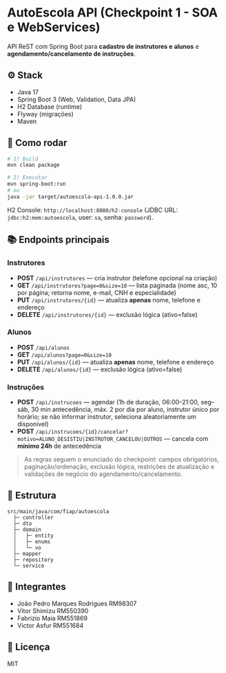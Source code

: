 # AutoEscola API (Checkpoint 1 - SOA e WebServices)

API ReST com Spring Boot para **cadastro de instrutores e alunos** e **agendamento/cancelamento de instruções**.

## ⚙️ Stack
- Java 17
- Spring Boot 3 (Web, Validation, Data JPA)
- H2 Database (runtime)
- Flyway (migrações)
- Maven

## 🚀 Como rodar
```bash
# 1) Build
mvn clean package

# 2) Executar
mvn spring-boot:run
# ou
java -jar target/autoescola-api-1.0.0.jar
```

H2 Console: `http://localhost:8080/h2-console` (JDBC URL: `jdbc:h2:mem:autoescola`, user: `sa`, senha: `password`).

## 📚 Endpoints principais

### Instrutores
- **POST** `/api/instrutores` — cria instrutor (telefone opcional na criação)
- **GET** `/api/instrutores?page=0&size=10` — lista paginada (nome asc, 10 por página; retorna nome, e-mail, CNH e especialidade)
- **PUT** `/api/instrutores/{id}` — atualiza **apenas** nome, telefone e endereço
- **DELETE** `/api/instrutores/{id}` — exclusão lógica (ativo=false)

### Alunos
- **POST** `/api/alunos`
- **GET** `/api/alunos?page=0&size=10`
- **PUT** `/api/alunos/{id}` — atualiza **apenas** nome, telefone e endereço
- **DELETE** `/api/alunos/{id}` — exclusão lógica (ativo=false)

### Instruções
- **POST** `/api/instrucoes` — agendar (1h de duração, 06:00–21:00, seg–sáb, 30 min antecedência, máx. 2 por dia por aluno, instrutor único por horário; se não informar instrutor, seleciona aleatoriamente um disponível)
- **POST** `/api/instrucoes/{id}/cancelar?motivo=ALUNO_DESISTIU|INSTRUTOR_CANCELOU|OUTROS` — cancela com **mínimo 24h** de antecedência

> As regras seguem o enunciado do checkpoint: campos obrigatórios, paginação/ordenação, exclusão lógica, restrições de atualização e validações de negócio do agendamento/cancelamento.

## 🧱 Estrutura
```
src/main/java/com/fiap/autoescola
  ├─ controller
  ├─ dto
  ├─ domain
  │   ├─ entity
  │   ├─ enums
  │   └─ vo
  ├─ mapper
  ├─ repository
  └─ service
```

## 👥 Integrantes
- João Pedro Marques Rodrigues RM98307
- Vitor Shimizu RM550390
- Fabrizio Maia RM551869
- Victor Asfur RM551684
## 📄 Licença
MIT
